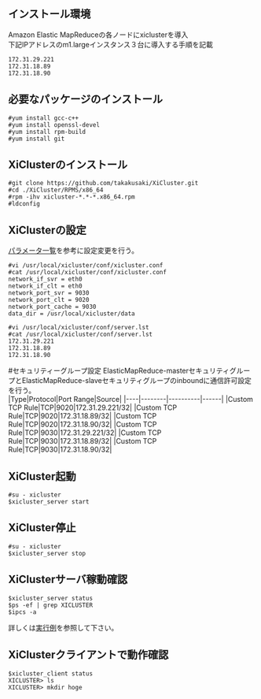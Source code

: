 ## インストール環境
Amazon Elastic MapReduceの各ノードにxiclusterを導入  
下記IPアドレスのm1.largeインスタンス３台に導入する手順を記載  
```
172.31.29.221
172.31.18.89
172.31.18.90
```


## 必要なパッケージのインストール
```
#yum install gcc-c++  
#yum install openssl-devel  
#yum install rpm-build    
#yum install git  
```

## XiClusterのインストール
```
#git clone https://github.com/takakusaki/XiCluster.git
#cd ./XiCluster/RPMS/x86_64
#rpm -ihv xicluster-*.*-*.x86_64.rpm
#ldconfig  
```

## XiClusterの設定
[パラメータ一覧](PARAMETER.md)を参考に設定変更を行う。
```
#vi /usr/local/xicluster/conf/xicluster.conf  
#cat /usr/local/xicluster/conf/xicluster.conf
network_if_svr = eth0
network_if_clt = eth0
network_port_svr = 9030
network_port_clt = 9020
network_port_cache = 9030
data_dir = /usr/local/xicluster/data

#vi /usr/local/xicluster/conf/server.lst
#cat /usr/local/xicluster/conf/server.lst
172.31.29.221
172.31.18.89
172.31.18.90
```

#セキュリティーグループ設定
ElasticMapReduce-masterセキュリティグループとElasticMapReduce-slaveセキュリティグループのinboundに通信許可設定を行う。  
|Type|Protocol|Port Range|Source|
|----|--------|----------|------|
|Custom TCP Rule|TCP|9020|172.31.29.221/32|
|Custom TCP Rule|TCP|9020|172.31.18.89/32|
|Custom TCP Rule|TCP|9020|172.31.18.90/32|
|Custom TCP Rule|TCP|9030|172.31.29.221/32|
|Custom TCP Rule|TCP|9030|172.31.18.89/32|
|Custom TCP Rule|TCP|9030|172.31.18.90/32|


## XiCluster起動
```
#su - xicluster  
$xicluster_server start  
```

## XiCluster停止
```
#su - xicluster  
$xicluster_server stop  
```

## XiClusterサーバ稼動確認
```
$xicluster_server status  
$ps -ef | grep XICLUSTER
$ipcs -a  
```
詳しくは[実行例](EXEMPLE.md)を参照して下さい。  

## XiClusterクライアントで動作確認
```
$xicluster_client status
XICLUSTER> ls
XICLUSTER> mkdir hoge
```

